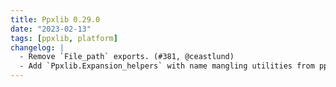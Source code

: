 ```yaml
---
title: Ppxlib 0.29.0
date: "2023-02-13"
tags: [ppxlib, platform]
changelog: |
  - Remove `File_path` exports. (#381, @ceastlund)
  - Add `Ppxlib.Expansion_helpers` with name mangling utilities from ppx_deriving (#370, @sim642)
---
```


